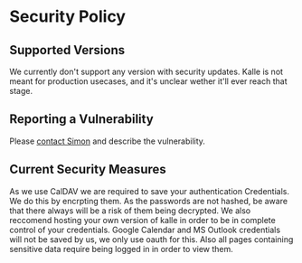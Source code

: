 # Security Policy

## Supported Versions

We currently don't support any version with security updates.
Kalle is not meant for production usecases, and it's unclear wether it'll ever reach that stage.

## Reporting a Vulnerability

Please [contact Simon](mailto:kalle-security@simonknott.de) and describe the vulnerability.

## Current Security Measures
As we use CalDAV we are required to save your authentication Credentials. We do this by encrpting them. As the passwords are not hashed, be aware that there always will be a risk of them being decrypted. We also reccomend hosting your own version of kalle in order to be in complete control of your credentials.
Google Calendar and MS Outlook credentials will not be saved by us, we only use oauth for this.
Also all pages containing sensitive data require being logged in in order to view them.

